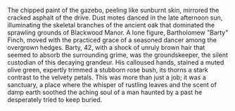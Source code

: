 The chipped paint of the gazebo, peeling like sunburnt skin, mirrored the cracked asphalt of the drive.  Dust motes danced in the late afternoon sun, illuminating the skeletal branches of the ancient oak that dominated the sprawling grounds of Blackwood Manor.  A lone figure, Bartholomew "Barty" Finch, moved with the practiced grace of a seasoned dancer among the overgrown hedges.  Barty, 42, with a shock of unruly brown hair that seemed to absorb the surrounding grime, was the groundskeeper, the silent custodian of this decaying grandeur.  His calloused hands, stained a muted olive green, expertly trimmed a stubborn rose bush, its thorns a stark contrast to the velvety petals.  This was more than just a job; it was a sanctuary, a place where the whisper of rustling leaves and the scent of damp earth soothed the aching soul of a man haunted by a past he desperately tried to keep buried.
